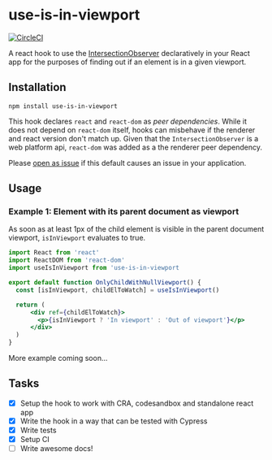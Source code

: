 # use-is-in-viewport

[![CircleCI](https://circleci.com/gh/zeusdeux/use-is-in-viewport.svg?style=svg)](https://circleci.com/gh/zeusdeux/use-is-in-viewport)

A react hook to use the
[IntersectionObserver](https://developer.mozilla.org/en-US/docs/Web/API/Intersection_Observer_API)
declaratively in your React app for the purposes of finding out if an element is in a given
viewport.

## Installation

`npm install use-is-in-viewport`

This hook declares `react` and `react-dom` as _peer dependencies_. While it does not depend on
`react-dom` itself, hooks can misbehave if the renderer and react version don't match up. Given that
the `IntersectionObserver` is a web platform api, `react-dom` was added as a the renderer peer
dependency.

Please [open as issue](https://github.com/zeusdeux/use-is-in-viewport/issues/new) if this default
causes an issue in your application.

## Usage

### Example 1: Element with its parent document as viewport

As soon as at least 1px of the child element is visible in the parent document viewport,
`isInViewport` evaluates to true.

```jsx
import React from 'react'
import ReactDOM from 'react-dom'
import useIsInViewport from 'use-is-in-viewport

export default function OnlyChildWithNullViewport() {
  const [isInViewport, childElToWatch] = useIsInViewport()

  return (
      <div ref={childElToWatch}>
        <p>{isInViewport ? 'In viewport' : 'Out of viewport'}</p>
      </div>
  )
}

```

More example coming soon...

## Tasks

- [x] Setup the hook to work with CRA, codesandbox and standalone react app
- [x] Write the hook in a way that can be tested with Cypress
- [x] Write tests
- [x] Setup CI
- [ ] Write awesome docs!
